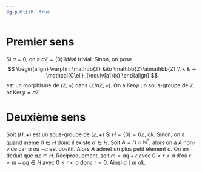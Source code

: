 ```yaml
---
dg-publish: true
---
```


# Premier sens

Si $a=0$, on a $a\mathbb{Z}=\{ 0 \}$ idéal trivial.
Sinon, on pose 
$$
\begin{align}
\varphi : \mathbb{Z} &\to \mathbb{Z}/a\mathbb{Z}  \\
k & ↦ \mathcal{C\ell}_{\equiv[a]}(k)
\end{align}
$$
est un morphisme de $(\mathbb{Z},+)$ dans $(\mathbb{Z}/n\mathbb{Z},+)$.
On a $\text{Ker}\varphi$ un sous-groupe de $\mathbb{Z}$, or $\text{Ker}\varphi =a\mathbb{Z}$.

# Deuxième sens

Soit $(H,+)$ est un sous-groupe de $(\mathbb{Z},+)$
Si $H=\{ 0 \} =0\mathbb{Z}$, ok.
Sinon, on a quand même $0\in H$ donc il existe $\alpha \in H$.
Soit $A=H\cap \mathbb{N}^{*}$, alors on a $A$ non-vide car $\alpha$ ou $-\alpha$ est positif. 
Alors $A$ admet un plus petit élément $a$. On en déduit que $a\mathbb{Z} \subset H$.
Réciproquement, soit $m=aq+r$ avec $0 < r <a$ 
d'où $r=m-aq \in H$ avec $0 \leq r < a$ donc $r=0$. Ainsi $a\mid m$ ok.